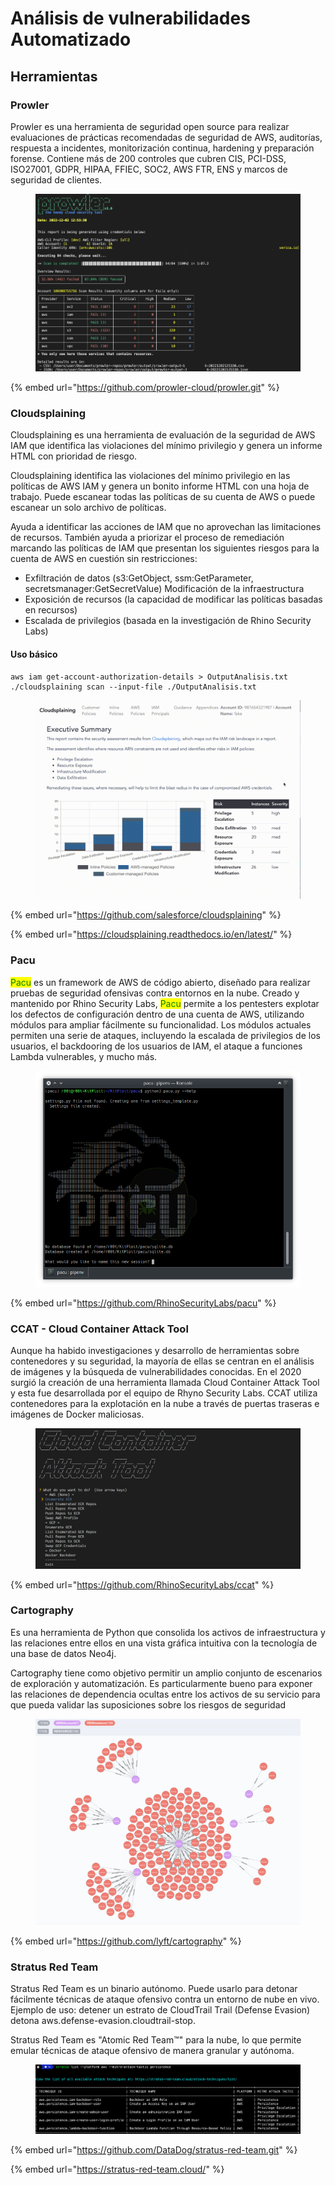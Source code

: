 # Análisis de vulnerabilidades Automatizado



## Herramientas

### Prowler

Prowler es una herramienta de seguridad open source para realizar evaluaciones de prácticas recomendadas de seguridad de AWS, auditorías, respuesta a incidentes, monitorización continua, hardening y preparación forense. Contiene más de 200 controles que cubren CIS, PCI-DSS, ISO27001, GDPR, HIPAA, FFIEC, SOC2, AWS FTR, ENS y marcos de seguridad de clientes.

<figure><img src="../.gitbook/assets/image (6) (4).png" alt=""><figcaption></figcaption></figure>

{% embed url="https://github.com/prowler-cloud/prowler.git" %}

### Cloudsplaining

Cloudsplaining es una herramienta de evaluación de la seguridad de AWS IAM que identifica las violaciones del mínimo privilegio y genera un informe HTML con prioridad de riesgo.

&#x20;Cloudsplaining identifica las violaciones del mínimo privilegio en las políticas de AWS IAM y genera un bonito informe HTML con una hoja de trabajo. Puede escanear todas las políticas de su cuenta de AWS o puede escanear un solo archivo de políticas.&#x20;

Ayuda a identificar las acciones de IAM que no aprovechan las limitaciones de recursos. También ayuda a priorizar el proceso de remediación marcando las políticas de IAM que presentan los siguientes riesgos para la cuenta de AWS en cuestión sin restricciones:&#x20;

* Exfiltración de datos (s3:GetObject, ssm:GetParameter, secretsmanager:GetSecretValue) Modificación de la infraestructura
* Exposición de recursos (la capacidad de modificar las políticas basadas en recursos)
* Escalada de privilegios (basada en la investigación de Rhino Security Labs)

#### Uso básico

```
aws iam get-account-authorization-details > OutputAnalisis.txt
./cloudsplaining scan --input-file ./OutputAnalisis.txt
```



<figure><img src="../.gitbook/assets/image (4) (4) (1).png" alt=""><figcaption></figcaption></figure>

{% embed url="https://github.com/salesforce/cloudsplaining" %}

{% embed url="https://cloudsplaining.readthedocs.io/en/latest/" %}

### Pacu

<mark style="color:green;">Pacu</mark> es un framework de AWS de código abierto, diseñado para realizar pruebas de seguridad ofensivas contra entornos en la nube. Creado y mantenido por Rhino Security Labs, <mark style="color:green;">Pacu</mark> permite a los pentesters explotar los defectos de configuración dentro de una cuenta de AWS, utilizando módulos para ampliar fácilmente su funcionalidad. Los módulos actuales permiten una serie de ataques, incluyendo la escalada de privilegios de los usuarios, el backdooring de los usuarios de IAM, el ataque a funciones Lambda vulnerables, y mucho más.

<figure><img src="../.gitbook/assets/image (1) (4).png" alt=""><figcaption></figcaption></figure>

{% embed url="https://github.com/RhinoSecurityLabs/pacu" %}

### CCAT - Cloud Container Attack Tool

Aunque ha habido investigaciones y desarrollo de herramientas sobre contenedores y su seguridad, la mayoría de ellas se centran en el análisis de imágenes y la búsqueda de vulnerabilidades conocidas. En el 2020 surgió la creación de una herramienta llamada Cloud Container Attack Tool y esta fue desarrollada por el equipo de Rhyno Security Labs. CCAT utiliza contenedores para la explotación en la nube a través de puertas traseras e imágenes de Docker maliciosas.

<figure><img src="../.gitbook/assets/image (3) (6) (1).png" alt=""><figcaption></figcaption></figure>

{% embed url="https://github.com/RhinoSecurityLabs/ccat" %}

### Cartography

Es una herramienta de Python que consolida los activos de infraestructura y las relaciones entre ellos en una vista gráfica intuitiva con la tecnología de una base de datos Neo4j.&#x20;

Cartography tiene como objetivo permitir un amplio conjunto de escenarios de exploración y automatización. Es particularmente bueno para exponer las relaciones de dependencia ocultas entre los activos de su servicio para que pueda validar las suposiciones sobre los riesgos de seguridad

<figure><img src="../.gitbook/assets/image (70).png" alt=""><figcaption></figcaption></figure>

{% embed url="https://github.com/lyft/cartography" %}

### Stratus Red Team

Stratus Red Team es un binario autónomo. Puede usarlo para detonar fácilmente técnicas de ataque ofensivo contra un entorno de nube en vivo. Ejemplo de uso: detener un estrato de CloudTrail Trail (Defense Evasion) detona aws.defense-evasion.cloudtrail-stop.

Stratus Red Team es "Atomic Red Team™" para la nube, lo que permite emular técnicas de ataque ofensivo de manera granular y autónoma.

<figure><img src="../.gitbook/assets/image (5) (2).png" alt=""><figcaption></figcaption></figure>

{% embed url="https://github.com/DataDog/stratus-red-team.git" %}

{% embed url="https://stratus-red-team.cloud/" %}







